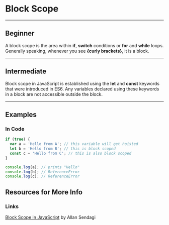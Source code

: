 # Block Scope

---

## Beginner

A block scope is the area within **if**, **switch** conditions or **for** and **while** loops. Generally speaking, whenever you see **{curly brackets}**, it is a block.

---

## Intermediate

Block scope in JavaScript is established using the **let** and **const** keywords that were introduced in ES6. Any variables declared using these keywords in a block are not accessible outside the block.

---

## Examples

### In Code

```javascript
if (true) {
  var a = 'Hello from A'; // this variable will get hoisted
  let b = 'Hello from B'; // this is block scoped
  const c = 'Hello from C'; // this is also block scoped
}

console.log(a); // prints "Hello"
console.log(b); // ReferenceError
console.log(c); // ReferenceError
```

## Resources for More Info

### Links

<div><a href="https://medium.com/@allansendagi/block-scope-in-javascript-8fd2f909e848" target="_blank" rel="noopener noreferrer">Block Scope in JavaScript</a> by Allan Sendagi</div>
